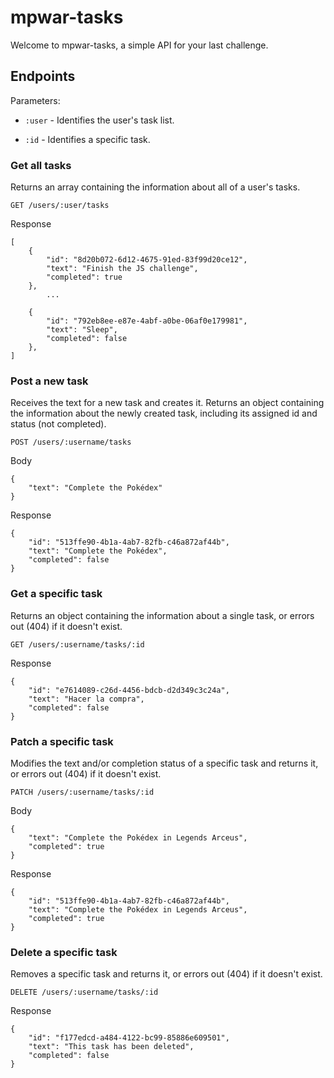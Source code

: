# mpwar-tasks

Welcome to mpwar-tasks, a simple API for your last challenge.

## Endpoints

Parameters:

- `:user` - Identifies the user's task list.

- `:id` - Identifies a specific task.


### Get all tasks

Returns an array containing the information about all of a user's tasks.

`GET /users/:user/tasks`

Response

```
[
    {
        "id": "8d20b072-6d12-4675-91ed-83f99d20ce12",
        "text": "Finish the JS challenge",
        "completed": true
    },
        ...
        
    {
        "id": "792eb8ee-e87e-4abf-a0be-06af0e179981",
        "text": "Sleep",
        "completed": false
    },
]
```

### Post a new task

Receives the text for a new task and creates it. Returns an object containing the information about the newly created task, including its assigned id and status (not completed).

`POST /users/:username/tasks`

Body

```
{
    "text": "Complete the Pokédex"
}
```

Response

```
{
    "id": "513ffe90-4b1a-4ab7-82fb-c46a872af44b",
    "text": "Complete the Pokédex",
    "completed": false
}
```

### Get a specific task

Returns an object containing the information about a single task, or errors out (404) if it doesn't exist.

`GET /users/:username/tasks/:id`

Response

```
{
    "id": "e7614089-c26d-4456-bdcb-d2d349c3c24a",
    "text": "Hacer la compra",
    "completed": false
}
```

### Patch a specific task

Modifies the text and/or completion status of a specific task and returns it, or errors out (404) if it doesn't exist.

`PATCH /users/:username/tasks/:id`

Body

```
{
    "text": "Complete the Pokédex in Legends Arceus",
    "completed": true
}
```

Response

```
{
    "id": "513ffe90-4b1a-4ab7-82fb-c46a872af44b",
    "text": "Complete the Pokédex in Legends Arceus",
    "completed": true
}
```

### Delete a specific task

Removes a specific task and returns it, or errors out (404) if it doesn't exist.

`DELETE /users/:username/tasks/:id`

Response

```
{
    "id": "f177edcd-a484-4122-bc99-85886e609501",
    "text": "This task has been deleted",
    "completed": false
}
```